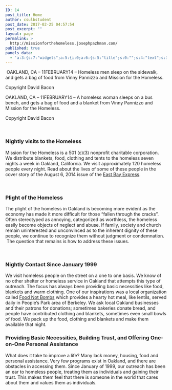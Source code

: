 ```yaml
---
ID: 14
post_title: Home
author: csulbstudent
post_date: 2017-02-25 04:57:54
post_excerpt: ""
layout: page
permalink: >
  http://missionforthehomeless.josephpazhman.com/
published: true
panels_data:
  - 'a:3:{s:7:"widgets";a:5:{i:0;a:6:{s:5:"title";s:0:"";s:4:"text";s:37:"<p>[nivoslider id="107"]</p><p> </p>";s:20:"text_selected_editor";s:7:"tinymce";s:5:"autop";b:1;s:12:"_sow_form_id";s:13:"58cc216e584da";s:11:"panels_info";a:7:{s:5:"class";s:31:"SiteOrigin_Widget_Editor_Widget";s:3:"raw";b:0;s:4:"grid";i:0;s:4:"cell";i:0;s:2:"id";i:0;s:9:"widget_id";s:36:"52595009-2ba9-4dc0-ab86-9ab5f2e665ca";s:5:"style";a:1:{s:18:"background_display";s:4:"tile";}}}i:1;a:6:{s:5:"title";s:30:"Nightly visits to the Homeless";s:4:"text";s:456:"<p>Mission for the Homeless is a 501 (c)(3) nonprofit charitable corporation. We distribute blankets, food, clothing and tents to the homeless seven nights a week in Oakland, California. We visit approximately 120 homeless people every night. Read about the lives of some of these people in the cover story of the August 6, 2014 issue of the <a href="http://www.eastbayexpress.com/general/flash/2014/08-06-2014/">East Bay Express</a>. </p><p> </p>";s:20:"text_selected_editor";s:7:"tinymce";s:5:"autop";b:1;s:12:"_sow_form_id";s:13:"58cc20f3bc822";s:11:"panels_info";a:6:{s:5:"class";s:31:"SiteOrigin_Widget_Editor_Widget";s:4:"grid";i:1;s:4:"cell";i:0;s:2:"id";i:1;s:9:"widget_id";s:36:"52595009-2ba9-4dc0-ab86-9ab5f2e665ca";s:5:"style";a:4:{s:7:"padding";s:23:"-20px -20px -20px -20px";s:27:"background_image_attachment";b:0;s:18:"background_display";s:4:"tile";s:10:"font_color";s:7:"#1e97bc";}}}i:2;a:6:{s:5:"title";s:22:"Plight of the Homeless";s:4:"text";s:511:"<p>The plight of the homeless in Oakland is becoming more evident as the economy has made it more difficult for those “fallen through the cracks”. Often stereotyped as annoying, categorized as worthless, the homeless easily become objects of neglect and abuse. If family, society and church remain uninterested and unconvinced as to the inherent dignity of these people, we continue to recognize them without judgment or condemnation.  The question that remains is how to address these issues.</p><p> </p>";s:20:"text_selected_editor";s:7:"tinymce";s:5:"autop";b:1;s:12:"_sow_form_id";s:13:"58cc21af0c60f";s:11:"panels_info";a:6:{s:5:"class";s:31:"SiteOrigin_Widget_Editor_Widget";s:4:"grid";i:1;s:4:"cell";i:0;s:2:"id";i:2;s:9:"widget_id";s:36:"52595009-2ba9-4dc0-ab86-9ab5f2e665ca";s:5:"style";a:3:{s:27:"background_image_attachment";b:0;s:18:"background_display";s:4:"tile";s:10:"font_color";s:7:"#1e97bc";}}}i:3;a:6:{s:5:"title";s:34:"Nightly Contact Since January 1999";s:4:"text";s:722:"<p>We visit homeless people on the street on a one to one basis. We know of no other shelter or homeless service in Oakland that attempts this type of outreach. The focus has always been providing basic necessities like food, blankets and warm clothing. One of our inspirations was a local organization called <a href="http://ebfnb.org/">Food Not Bombs</a> which provides a hearty hot meal, like lentils, served daily in People’s Park area of Berkeley. We ask local Oakland businesses and their patrons for donations; sometimes bakeries donate bread, and people have contributed clothing and blankets, sometimes even small bowls of food. We pack up the food, clothing and blankets and make them available that night.</p>";s:20:"text_selected_editor";s:7:"tinymce";s:5:"autop";b:1;s:12:"_sow_form_id";s:13:"58cc20e809fe1";s:11:"panels_info";a:6:{s:5:"class";s:31:"SiteOrigin_Widget_Editor_Widget";s:4:"grid";i:1;s:4:"cell";i:1;s:2:"id";i:3;s:9:"widget_id";s:36:"52595009-2ba9-4dc0-ab86-9ab5f2e665ca";s:5:"style";a:3:{s:27:"background_image_attachment";b:0;s:18:"background_display";s:4:"tile";s:10:"font_color";s:7:"#1e97bc";}}}i:4;a:6:{s:5:"title";s:88:"Providing Basic Necessities, Building Trust, and Offering One-on-One Personal Assistance";s:4:"text";s:423:"<p>What does it take to improve a life? Many lack money, housing, food and personal assistance. Very few programs exist in Oakland, and there are obstacles in accessing them. Since January of 1999, our outreach has been an ear to homeless people, treating them as individuals and gaining their trust. This makes them feel that there is someone in the world that cares about them and values them as individuals.</p><p> </p>";s:20:"text_selected_editor";s:7:"tinymce";s:5:"autop";b:1;s:12:"_sow_form_id";s:13:"58cc21ad183af";s:11:"panels_info";a:6:{s:5:"class";s:31:"SiteOrigin_Widget_Editor_Widget";s:4:"grid";i:1;s:4:"cell";i:1;s:2:"id";i:4;s:9:"widget_id";s:36:"52595009-2ba9-4dc0-ab86-9ab5f2e665ca";s:5:"style";a:3:{s:27:"background_image_attachment";b:0;s:18:"background_display";s:4:"tile";s:10:"font_color";s:7:"#1e97bc";}}}}s:5:"grids";a:2:{i:0;a:2:{s:5:"cells";i:1;s:5:"style";a:0:{}}i:1;a:2:{s:5:"cells";i:2;s:5:"style";a:1:{s:18:"background_display";s:4:"tile";}}}s:10:"grid_cells";a:3:{i:0;a:2:{s:4:"grid";i:0;s:6:"weight";i:1;}i:1;a:2:{s:4:"grid";i:1;s:6:"weight";d:0.5;}i:2;a:2:{s:4:"grid";i:1;s:6:"weight";d:0.5;}}}'
---
```

<img src="http://missionforthehomeless.josephpazhman.com/wp-content/uploads/2017/03/youngboy-1100x450.jpg" alt=""><img src="http://missionforthehomeless.josephpazhman.com/wp-content/uploads/2017/03/sleepinginthestreets.jpg" title="#nivoslider-BGIpL-107-caption-0" alt=""><img src="http://missionforthehomeless.josephpazhman.com/wp-content/uploads/2017/03/lady-main.jpg" title="#nivoslider-BGIpL-107-caption-1" alt=""><img src="http://missionforthehomeless.josephpazhman.com/wp-content/uploads/2017/03/group-1100x450.jpg" alt="">
OAKLAND, CA – 11FEBRUARY14 – Homeless men sleep on the sidewalk, and gets a bag of food from Vinny Pannizzo and Mission for the Homeless.<p></p>
<p>Copyright David Bacon</p>
OAKLAND, CA – 11FEBRUARY14 – A homeless woman sleeps on a bus bench, and gets a bag of food and a blanket from Vinny Pannizzo and Mission for the Homeless.<p></p>
<p>Copyright David Bacon</p>
<p><script type="text/javascript">
jQuery(window).load(function(){
jQuery("#nivoslider-BGIpL-107").nivoSlider({
effect:"fade",
slices:15,
boxCols:8,
boxRows:4,
animSpeed:500,
pauseTime:7000,
startSlide:0,
directionNav:true,
controlNav:true,
controlNavThumbs:false,
pauseOnHover:true,
manualAdvance:false
});
});
</script></p>
<p>&nbsp;</p>
<h3 class="widget-title">Nightly visits to the Homeless</h3>
<p>Mission for the Homeless is&nbsp;a 501 (c)(3) nonprofit charitable corporation. We distribute blankets, food, clothing and tents to the homeless seven nights a week in Oakland, California. We visit approximately&nbsp;120&nbsp;homeless people every night. Read about&nbsp;the lives of some of these&nbsp;people in the cover story of the&nbsp;August 6, 2014&nbsp;issue of the <a href="http://www.eastbayexpress.com/general/flash/2014/08-06-2014/">East Bay Express</a>.&nbsp;</p>
<p>&nbsp;</p>
<h3 class="widget-title">Plight of the Homeless</h3>
<p>The plight of the homeless in Oakland is becoming more evident as the economy has made it more difficult for those “fallen through the cracks”. Often stereotyped as annoying, categorized as worthless, the homeless easily become objects of neglect and abuse. If family, society and church remain uninterested and unconvinced as to the inherent dignity of these people, we continue to recognize them without judgment or condemnation. &nbsp;The question that remains is how to address these issues.</p>
<p>&nbsp;</p>
<h3 class="widget-title">Nightly Contact Since January 1999</h3>
<p>We visit homeless people on the street on a one to one basis. We know of no other shelter or homeless service in Oakland that attempts this type of outreach. The focus has always been providing basic necessities like food, blankets and warm clothing. One of our inspirations was a local organization called <a href="http://ebfnb.org/">Food Not Bombs</a> which provides a hearty hot meal, like lentils, served daily in People’s Park area of Berkeley. We ask local Oakland businesses and their patrons for donations; sometimes bakeries donate bread, and people have contributed clothing and blankets, sometimes even small bowls of food. We pack up the food, clothing and blankets and make them available that night.</p>
<h3 class="widget-title">Providing Basic Necessities, Building Trust, and Offering One-on-One Personal Assistance</h3>
<p>What does it take to improve a life? Many lack money, housing, food and personal assistance. Very few programs exist in Oakland, and there are obstacles in accessing them. Since January of 1999, our outreach has been an ear to homeless people, treating them as individuals and gaining their trust. This makes them feel that there is someone in the world that cares about them and values them as individuals.</p>
<p>&nbsp;</p>